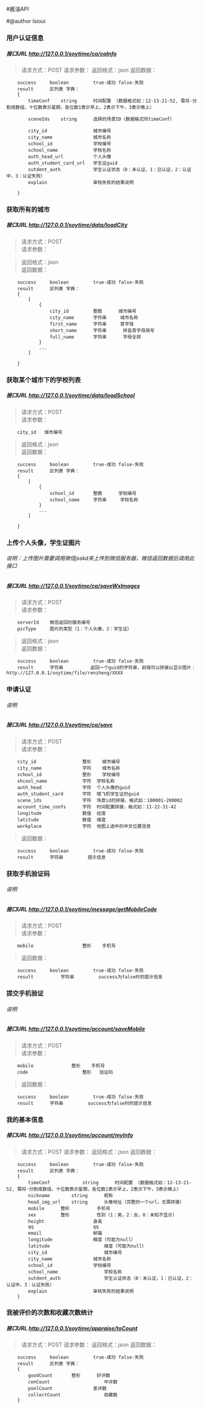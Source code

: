 #酱油API

#@author lsioui 



### 用户认证信息
##### 接口URL http://127.0.0.1/soytime/ca/caInfo
>请求方式：POST
>请求参数：
>返回格式：json
>返回数据：

        success		boolean			true-成功 false-失败
        result      区列表 字典：
		{
			timeConf    string		时间配置 （数据格式如：12-13-21-52, 需将-分割成数组，十位数表示星期，各位数1表示早上，2表示下午，3表示晚上）

			sceneIds    string 		选择的场景ID（数据格式同timeConf）

			city_id 				城市编号
			city_name 				城市名称
			school_id 				学校编号
			school_name 			学校名称
			auth_head_url 			个人头像
			auth_student_card_url   学生证guid
			sutdent_auth 			学生认证状态（0：未认证，1：已认证，2：认证中，3：认证失败）
			explain					审核失败的结果说明
			
		}





### 获取所有的城市
##### 接口URL http://127.0.0.1/soytime/data/loadCity
>请求方式：POST	</br>
>请求参数：

>返回格式：json	</br>
>返回数据：

        success		boolean			true-成功 false-失败
        result      区列表 字典：
		{
			[
				{
					city_id 		整数		城市编号
					city_name		字符串		城市名称
					first_name		字符串  	首字母
					short_name      字符串      拼音首字母简写
					full_name       字符串      字母全拼
				}
				...
			]
		
		}



### 获取某个城市下的学校列表
##### 接口URL http://127.0.0.1/soytime/data/loadSchool
>请求方式：POST	</br>
>请求参数：
		
		city_id   城市编号
>返回格式：json	</br>
>返回数据：

        success		boolean			true-成功 false-失败
        result      区列表 字典：
		{
			[
				{
					school_id 		整数		学校编号
					school_name		字符串  	学校名称
				}
				...
			]
		
		}


### 上传个人头像，学生证图片
###### 说明：上传图片需要调用微信jsskd来上传到微信服务器，微信返回数据后调用此接口
##### 接口URL http://127.0.0.1/soytime/ca/saveWxImages
>请求方式：POST	</br>
>请求参数：

		serverId	微信返回的服务编号
		picType		图片的类型（1：个人头像，2：学生证）
>返回格式：json	</br>
>返回数据：

        success		boolean			true-成功 false-失败
        result      字符串          返回一个guid的字符串，前端可以拼接以显示图片：http://127.0.0.1/soytime/file/renzheng/XXXX
		

###  申请认证
###### 说明
##### 接口URL http://127.0.0.1/soytime/ca/save
>请求方式：POST	</br>
>请求参数：

		city_id    				整形    城市编号
		city_name    			字符    城市名称
		school_id  				整形    学校编号
		shcool_name				字符	学校名称
		auth_head				字符	个人头像的guid
  		auth_student_card		字符	哦飞机学生证的guid
		scene_ids				字符	场景id的拼接，格式如：100001-200002	
		account_time_confs		字符	时间配置拼接，格式如：11-22-31-42		
		longitude 				数值	经度
		latitude 				数值 	维度
		workplace				字符 	地图上选中的中文位置信息
>返回数据：

        success		boolean			true-成功 false-失败
        result      字符串			提示信息


###  获取手机验证码
###### 说明
##### 接口URL http://127.0.0.1/soytime/message/getMobileCode
>请求方式：POST	</br>
>请求参数：

		mobile    				整形    手机号
		
>返回数据：

        success		boolean			true-成功 false-失败
        result      	字符串			success为false时的提示信息


###  提交手机验证
###### 说明
##### 接口URL http://127.0.0.1/soytime/account/saveMobile
>请求方式：POST	</br>
>请求参数：

		mobile    			整形    手机号
		code					整形	 验证码
		
>返回数据：

        success		boolean			true-成功 false-失败
        result      字符串			success为false时的提示信息
        

### 我的基本信息
##### 接口URL http://127.0.0.1/soytime/account/myInfo
>请求方式：POST
>请求参数：
>返回格式：json
>返回数据：

        success		boolean			true-成功 false-失败
        result      区列表 字典：
		{
			timeConf	    	string		时间配置 （数据格式如：12-13-21-52, 需将-分割成数组，十位数表示星期，各位数1表示早上，2表示下午，3表示晚上）
			nickname		string		昵称
			head_img_url	string		头像地址（完整的一个url，无需拼接）
			mobile		整形			手机号
			sex			整形			性别（1：男，2：女，0：未知不显示）
			height					身高
			qq						qq
			email					邮箱
			longitude				精度（可能为null）
			latitude					维度（可能为null）
			city_id 					城市编号
			city_name 				城市名称
			school_id 				学校编号
			school_name 				学校名称
			sutdent_auth 				学生认证状态（0：未认证，1：已认证，2：认证中，3：认证失败）
			explain					审核失败的结果说明
		}
		
### 我被评价的次数和收藏次数统计
##### 接口URL http://127.0.0.1/soytime/appraise/toCount
>请求方式：POST
>请求参数：
>返回格式：json
>返回数据：

        success		boolean			true-成功 false-失败
        result      区列表 字典：
		{
			goodCount		整形		好评数
			cenCount					中评数
			poolCount				差评数
			collectCount				收藏数
		}
